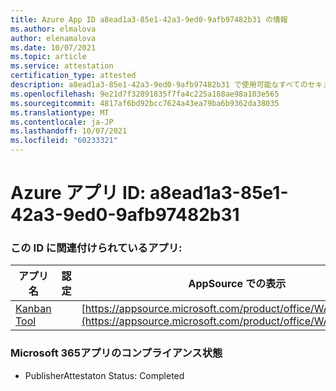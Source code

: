 ```yaml
---
title: Azure App ID a8ead1a3-85e1-42a3-9ed0-9afb97482b31 の情報
ms.author: elmalova
author: elenamalova
ms.date: 10/07/2021
ms.topic: article
ms.service: attestation
certification_type: attested
description: a8ead1a3-85e1-42a3-9ed0-9afb97482b31 で使用可能なすべてのセキュリティおよびコンプライアンス情報。
ms.openlocfilehash: 9e21d7f32891835f7fa4c225a188ae98a103e565
ms.sourcegitcommit: 4817af6bd92bcc7624a43ea79ba6b9362da38035
ms.translationtype: MT
ms.contentlocale: ja-JP
ms.lasthandoff: 10/07/2021
ms.locfileid: "60233321"
---
```

# <a name="azure-app-id-a8ead1a3-85e1-42a3-9ed0-9afb97482b31"></a>Azure アプリ ID: a8ead1a3-85e1-42a3-9ed0-9afb97482b31


### <a name="apps-associated-with-this-id"></a>この ID に関連付けられているアプリ:
| **アプリ名** | **認定** | **AppSource での表示** |
|--------------|---------------|-----------------------|
| [Kanban Tool](https://docs.microsoft.com/microsoft-365-app-certification/forward/WA200002121) |  | [https://appsource.microsoft.com/product/office/WA200002121](https://appsource.microsoft.com/product/office/WA200002121) |

### <a name="microsoft-365-app-compliance-status"></a>Microsoft 365アプリのコンプライアンス状態
- PublisherAttestaton Status: Completed
